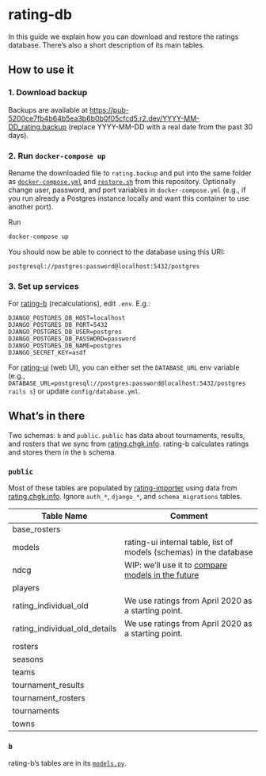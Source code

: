 # rating-db

In this guide we explain how you can download and restore the ratings database. There’s also a short description of its main tables.

## How to use it

### 1. Download backup

Backups are available at https://pub-5200ce7fb4b64b5ea3b6b0b0f05cfcd5.r2.dev/YYYY-MM-DD_rating.backup (replace YYYY-MM-DD with a real date from the past 30 days).

### 2. Run `docker-compose up`

Rename the downloaded file to `rating.backup` and put into the same folder as [`docker-compose.yml`](./docker-compose.yml) and [`restore.sh`](./restore.sh) from this repository. Optionally change user, password, and port variables in `docker-compose.yml` (e.g., if you run already a Postgres instance locally and want this container to use another port). 

Run

```bash
docker-compose up
```

You should now be able to connect to the database using this URI: 

```
postgresql://postgres:password@localhost:5432/postgres
```

### 3. Set up services

For [rating-b](https://github.com/maii-chgk/rating-b) (recalculations), edit `.env`. E.g.:

```
DJANGO_POSTGRES_DB_HOST=localhost
DJANGO_POSTGRES_DB_PORT=5432
DJANGO_POSTGRES_DB_USER=postgres
DJANGO_POSTGRES_DB_PASSWORD=password
DJANGO_POSTGRES_DB_NAME=postgres
DJANGO_SECRET_KEY=asdf
```

For [rating-ui](https://github.com/maii-chgk/rating-ui) (web UI), you can either set the `DATABASE_URL` env variable (e.g., `DATABASE_URL=postgresql://postgres:password@localhost:5432/postgres rails s`) or update `config/database.yml`.

## What’s in there

Two schemas: `b` and `public`. `public` has data about tournaments, results, and rosters that we sync from [rating.chgk.info](https://rating.chgk.info). rating-b calculates ratings and stores them in the `b` schema.

### `public`

Most of these tables are populated by [rating-importer](https://github.com/maii-chgk/rating-importer) using data from [rating.chgk.info](https://rating.chgk.info). Ignore `auth_*`, `django_*`, and `schema_migrations` tables.

| Table Name                     | Comment                                                                                               |
|--------------------------------|-------------------------------------------------------------------------------------------------------|
| base_rosters                   |                                                                                                       |
| models                         | rating-ui internal table, list of models (schemas) in the database                                    |
| ndcg                           | WIP: we’ll use it to [compare models in the future](https://en.wikipedia.org/wiki/Discounted_cumulative_gain) |
| players                        |                                                                                                       |
| rating_individual_old          | We use ratings from April 2020 as a starting point.                                                   |
| rating_individual_old_details  | We use ratings from April 2020 as a starting point.                                                   |
| rosters                        |                                                                                                       |
| seasons                        |                                                                                                       |
| teams                          |                                                                                                       |
| tournament_results             |                                                                                                       |
| tournament_rosters             |                                                                                                       |
| tournaments                    |                                                                                                       |
| towns                          |                                                                                                       |

### `b`

rating-b’s tables are in its [`models.py`](https://github.com/maii-chgk/rating-b/blob/main/b/models.py).
